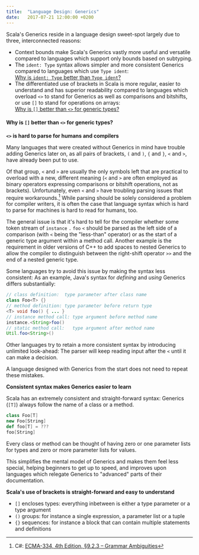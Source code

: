 ```yaml
---
title:  "Language Design: Generics"
date:   2017-07-21 12:00:00 +0200
---
```


Scala's Generics reside in a language design sweet-spot largely due to three,
interconnected reasons:

- Context bounds make Scala's Generics vastly more useful and versatile compared
  to languages which support only bounds based on subtyping.
- The `ident: Type` syntax allows simpler and more consistent Generics compared
  to languages which use `Type ident`:<br/>
  [Why is `ident: Type` better than `Type ident`?](type-annotations)
- The differentiated use of brackets in Scala is more regular, easier
  to understand and has superior readability compared to languages which
  overload `<>` to stand for Generics as well as comparisons and bitshifts,
  or use `[]` to stand for operations on arrays:<br/>
  [Why is `[]` better than `<>` for generic types?](#why-is--better-than--for-generic-types)

#### Why is `[]` better than `<>` for generic types?

**`<>` is hard to parse for humans and compilers**

Many languages that were created without Generics in mind have trouble adding Generics later on, as all pairs of brackets, `(` and `)`, `{` and `}`, `<` and `>`, have already been put to use.

Of that group, `<` and `>` are usually the only symbols left that are practical to overload with a new, different meaning (`<` and `>` are often employed as binary operators expressing comparisons or bitshift operations, not as brackets).
Unfortunately, even `<` and `>` have troubling parsing issues that require workarounds.[^csharp-spec] While parsing should be solely considered a problem for compiler writers, it is often the case that language syntax which is hard to parse for machines is hard to read for humans, too.

The general issue is that it's hard to tell for the compiler whether some token stream of `instance` `.` `foo` `<` should be parsed as the left side of a comparison (with `<` being the "less-than" operator) or as the start of a generic type argument within a method call. Another example is the requirement in older versions of C++ to add spaces to nested Generics to allow the compiler to distinguish between the right-shift operator `>>` and the end of a nested generic type.

Some languages try to avoid this issue by making the syntax less consistent: As an example, Java's syntax for _defining_ and _using_ Generics differs substantially:

```java
// class definition:  type parameter after class name
class Foo<T> {}
// method definition: type parameter before return type
<T> void foo() { ... }
// instance method call: type argument before method name
instance.<String>foo()
// static method call:   type argument after method name
Util.foo<String>()
```

Other languages try to retain a more consistent syntax by introducing unlimited look-ahead:
The parser will keep reading input after the `<` until it can make a decision.

A language designed with Generics from the start does not need to repeat these mistakes.

**Consistent syntax makes Generics easier to learn**

Scala has an extremely consistent and straight-forward syntax: Generics (`[T]`) always follow the name of a class or a method.

```scala
class Foo[T]
new Foo[String]
def foo[T] = ???
foo[String]
```

Every class or method can be thought of having zero or one parameter lists for types and zero or more parameter lists for values.

This simplifies the mental model of Generics and makes them feel less special,
helping beginners to get up to speed, and improves upon languages which relegate
Generics to "advanced" parts of their documentation.


**Scala's use of brackets is straight-forward and easy to understand**

  - `[]` encloses types: everything inbetween is either a type parameter or a type argument
  - `()` groups: for instance a single expression, a parameter list or a tuple
  - `{}` sequences: for instance a block that can contain multiple statements and definitions

[^csharp-spec]: C#: [ECMA-334, 4th Edition, §9.2.3 – Grammar Ambiguities](https://www.ecma-international.org/publications/files/ECMA-ST/Ecma-334.pdf)
